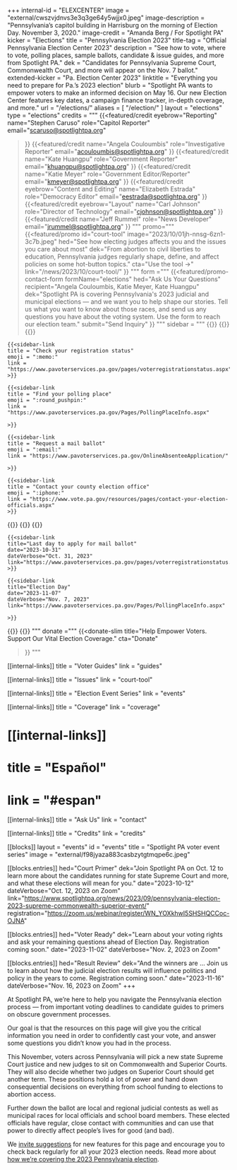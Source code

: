 +++
internal-id = "ELEXCENTER"
image = "external/cwszvjdnvs3e3q3ge64y5wjjx0.jpeg"
image-description = "Pennsylvania’s capitol building in Harrisburg on the morning of Election Day. November 3, 2020."
image-credit = "Amanda Berg / For Spotlight PA"
kicker = "Elections"
title = "Pennsylvania Election 2023"
title-tag = "Official Pennsylvania Election Center 2023"
description = "See how to vote, where to vote, polling places, sample ballots, candidate & issue guides, and more from Spotlight PA."
dek = "Candidates for Pennsylvania Supreme Court, Commonwealth Court, and more will appear on the Nov. 7 ballot."
extended-kicker = "Pa. Election Center 2023"
linktitle = "Everything you need to prepare for Pa.’s 2023 election"
blurb = "Spotlight PA wants to empower voters to make an informed decision on May 16. Our new Election Center features key dates, a campaign finance tracker, in-depth coverage, and more."
url = "/elections/"
aliases = [
    "/election/"
]
layout = "elections"
type = "elections"
credits = """
{{<featured/credit
    eyebrow="Reporting"
    name="Stephen Caruso"
    role="Capitol Reporter"
    email="scaruso@spotlightpa.org"
>}}
{{<featured/credit
    name="Angela Couloumbis"
    role="Investigative Reporter"
    email="acouloumbis@spotlightpa.org"
>}}
{{<featured/credit
    name="Kate Huangpu"
    role="Government Reporter"
    email="khuangpu@spotlightpa.org"
>}}
{{<featured/credit
    name="Katie Meyer"
    role="Government Editor/Reporter"
    email="kmeyer@spotlightpa.org"
>}}
{{<featured/credit
    eyebrow="Content and Editing"
    name="Elizabeth Estrada"
    role="Democracy Editor"
    email="eestrada@spotlightpa.org"
>}}
{{<featured/credit
    eyebrow="Layout"
    name="Carl Johnson"
    role="Director of Technology"
    email="cjohnson@spotlightpa.org"
>}}
{{<featured/credit
    name="Jeff Rummel"
    role="News Developer"
    email="jrummel@spotlightpa.org"
>}}
"""
promo="""
{{<featured/promo
    id="court-tool"
    image="2023/10/01jh-nnsg-6zn1-3c7b.jpeg"
    hed="See how electing judges affects you and the issues you care about most"
    dek="From abortion to civil liberties to education, Pennsylvania judges regularly shape, define, and affect policies on some hot-button topics."
    cta="Use the tool →"
    link="/news/2023/10/court-tool/"
>}}
"""
form ="""
{{<featured/promo-contact-form
  formName="elections"
  hed="Ask Us Your Questions"
  recipient="Angela Couloumbis, Katie Meyer, Kate Huangpu"
  dek="Spotlight PA is covering Pennsylvania's 2023 judicial and municipal elections — and we want you to help shape our stories. Tell us what you want to know about those races, and send us any questions you have about the voting system. Use the form to reach our election team."
  submit="Send Inquiry"
>}}
"""
sidebar = """
{{<landing-sidebar>}}
  {{<sidebar-links hed="State Election Resources">}}
    {{<sidebar-link
    title = "Register to vote"
    emoji = ":ballot_box_with_ballot:"
    link = "https://www.pavoterservices.pa.gov/pages/VoterRegistrationApplication.aspx"
    >}}

    {{<sidebar-link
    title = "Check your registration status"
    emoji = ":memo:"
    link = "https://www.pavoterservices.pa.gov/pages/voterregistrationstatus.aspx"
    >}}

    {{<sidebar-link
    title = "Find your polling place"
    emoji = ":round_pushpin:"
    link = "https://www.pavoterservices.pa.gov/Pages/PollingPlaceInfo.aspx"

    >}}

    {{<sidebar-link
    title = "Request a mail ballot"
    emoji = ":email:"
    link = "https://www.pavoterservices.pa.gov/OnlineAbsenteeApplication/"

    >}}

    {{<sidebar-link
    title = "Contact your county election office"
    emoji = ":iphone:"
    link = "https://www.vote.pa.gov/resources/pages/contact-your-election-officials.aspx"
    >}}
  {{</sidebar-links>}}
  {{<sidebar-links hed="Key Dates" event="true">}}
    {{<sidebar-link
    title="Last day to register to vote"
    date="2023-10-23"
    dateVerbose="Oct. 23, 2023"
    link="https://www.pavoterservices.pa.gov/pages/VoterRegistrationApplication.aspx"
    >}}

    {{<sidebar-link
    title="Last day to apply for mail ballot"
    date="2023-10-31"
    dateVerbose="Oct. 31, 2023"
    link="https://www.pavoterservices.pa.gov/pages/voterregistrationstatus.aspx"
    >}}

    {{<sidebar-link
    title="Election Day"
    date="2023-11-07"
    dateVerbose="Nov. 7, 2023"
    link="https://www.pavoterservices.pa.gov/Pages/PollingPlaceInfo.aspx"

    >}}
  {{</sidebar-links>}}
{{</landing-sidebar>}}
"""
donate ="""
{{<donate-slim
    title="Help Empower Voters. Support Our Vital Election Coverage."
    cta="Donate"
>}}
"""

[[internal-links]]
title = "Voter Guides"
link = "guides"

[[internal-links]]
title = "Issues"
link = "court-tool"

[[internal-links]]
title = "Election Event Series"
link = "events"

[[internal-links]]
title = "Coverage"
link = "coverage"

# [[internal-links]]
# title = "Español"
# link = "#espan"

[[internal-links]]
title = "Ask Us"
link = "contact"

[[internal-links]]
title = "Credits"
link = "credits"


[[blocks]]
layout = "events"
id = "events"
title = "Spotlight PA voter event series"
image = "external/f98jyaza883casbzytgtmqpe6c.jpeg"

[[blocks.entries]]
hed="Court Primer"
dek="Join Spotlight PA on Oct. 12 to learn more about the candidates running for state Supreme Court and more, and what these elections will mean for you."
date="2023-10-12"
dateVerbose="Oct. 12, 2023 on Zoom"
link="https://www.spotlightpa.org/news/2023/09/pennsylvania-election-2023-supreme-commonwealth-superior-event/"
registration="https://zoom.us/webinar/register/WN_YOXkhwI5SHSHQCCoc-OJNA"

[[blocks.entries]]
hed="Voter Ready"
dek="Learn about your voting rights and ask your remaining questions ahead of Election Day. Registration coming soon."
date="2023-11-02"
dateVerbose="Nov. 2, 2023 on Zoom"

[[blocks.entries]]
hed="Result Review"
dek="And the winners are … Join us to learn about how the judicial election results will influence politics and policy in the years to come. Registration coming soon."
date="2023-11-16"
dateVerbose="Nov. 16, 2023 on Zoom"
+++

At Spotlight PA, we’re here to help you navigate the Pennsylvania election process — from important voting deadlines to candidate guides to primers on obscure government processes. 

Our goal is that the resources on this page will give you the critical information you need in order to confidently cast your vote, and answer some questions you didn’t know you had in the process.

This November, voters across Pennsylvania will pick a new state Supreme Court justice and new judges to sit on Commonwealth and Superior Courts. They will also decide whether two judges on Superior Court should get another term. These positions hold a lot of power and hand down consequential decisions on everything from school funding to elections to abortion access.

Further down the ballot are local and regional judicial contests as well as municipal races for local officials and school board members. These elected officials have regular, close contact with communities and can use that power to directly affect people’s lives for good (and bad).

We [invite suggestions](mailto:eestrada@spotlightpa.org) for new features for this page and encourage you to check back regularly for all your 2023 election needs. Read more about [how we’re covering the 2023 Pennsylvania election](https://www.spotlightpa.org/news/2023/09/pennsylvania-general-election-2023-supreme-superior-commonwealth-court-coverage-guide/).
